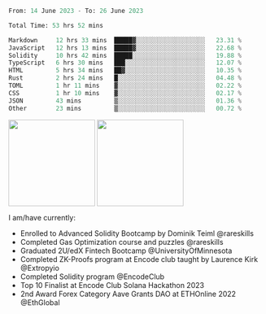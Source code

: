 <div align="left">
<div/> 

<!--START_SECTION:waka-->

```python
From: 14 June 2023 - To: 26 June 2023

Total Time: 53 hrs 52 mins

Markdown     12 hrs 33 mins  █████▓░░░░░░░░░░░░░░░░░░░   23.31 %
JavaScript   12 hrs 13 mins  █████▓░░░░░░░░░░░░░░░░░░░   22.68 %
Solidity     10 hrs 42 mins  █████░░░░░░░░░░░░░░░░░░░░   19.88 %
TypeScript   6 hrs 30 mins   ███░░░░░░░░░░░░░░░░░░░░░░   12.07 %
HTML         5 hrs 34 mins   ██▓░░░░░░░░░░░░░░░░░░░░░░   10.35 %
Rust         2 hrs 24 mins   █░░░░░░░░░░░░░░░░░░░░░░░░   04.48 %
TOML         1 hr 11 mins    ▓░░░░░░░░░░░░░░░░░░░░░░░░   02.22 %
CSS          1 hr 10 mins    ▓░░░░░░░░░░░░░░░░░░░░░░░░   02.17 %
JSON         43 mins         ▒░░░░░░░░░░░░░░░░░░░░░░░░   01.36 %
Other        23 mins         ▒░░░░░░░░░░░░░░░░░░░░░░░░   00.72 %
```

<!--END_SECTION:waka-->
  
<img align="center" height="170" src="https://github-readme-stats-sigma-five.vercel.app/api?username=mmsaki&show_icons=true&bg_color=00000000"/>
<img align="center" height="170" src="https://github-readme-stats-sigma-five.vercel.app/api/top-langs/?username=mmsaki&count_private=true&layout=compact&langs_count=8&hide=jupyter%20notebook"/>
 
<br>
 
I am/have currently:
- Enrolled to Advanced Solidity Bootcamp by Dominik Teiml @rareskills
- Completed Gas Optimization course and puzzles @rareskills
- Graduated 2U/edX Fintech Bootcamp @UniversityOfMinnesota
- Completed ZK-Proofs program at Encode club taught by Laurence Kirk @Extropyio
- Completed Solidity program @EncodeClub
- Top 10 Finalist at Encode Club Solana Hackathon 2023
- 2nd Award Forex Category Aave Grants DAO at ETHOnline 2022 @EthGlobal
